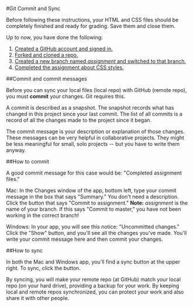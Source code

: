 #Git Commit and Sync

Before following these instructions, your HTML and CSS files should be completely finished and ready for grading. Save them and close them.

Up to now, you have done the following:

1. [Created a GitHub account and signed in.](../github_basics)
2. [Forked and cloned a repo.](../../../)
3. [Created a new branch named *assignment* and switched to that branch.](../git_branches)
4. [Completed the assignment about CSS styles.](../assignment)

##Commit and commit messages

Before you can sync your local files (local repo) with GitHub (remote repo), you must **commit** your changes. Git requires this.

A commit is described as a snapshot. The snapshot records what has changed in this project since your last commit. The list of all commits is a record of all the changes made to the project since it began.

The commit message is your description or explanation of those changes. These messages can be very helpful in collaborative projects. They might be less meaningful for small, solo projects -- but you have to write them anyway.

##How to commit

A good commit message for this case would be: "Completed assignment files."

Mac: In the Changes window of the app, bottom left, type your commit message in the box that says "Summary." You don't need a description. Click the button that says "Commit to assignment." **Note:** *assignment* is the name of your branch. If this says "Commit to master," you have not been working in the correct branch!

Windows: In your app, you will see this notice: "Uncommitted changes." Click the "Show" button, and you'll see all the changes you’ve made. You'll write your commit message here and then commit your changes.

##How to sync

In both the Mac and Windows app, you'll find a sync button at the upper right. To sync, click the button.

By syncing, you will make your remote repo (at GitHub) match your local repo (on your hard drive), providing a backup for your work. By keeping local and remote repos synchronized, you can protect your work and also share it with other people.
